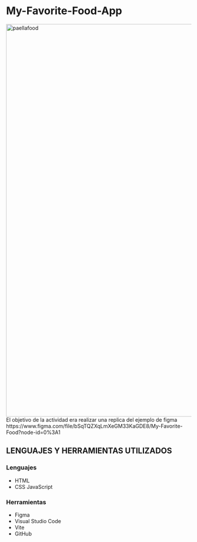 # My-Favorite-Food-App

<img width="1065" alt="paellafood" src="https://user-images.githubusercontent.com/117730103/207172602-ec2414c8-7276-4fd5-bf85-c2af3030e354.png">
El objetivo de la actividad era realizar una replica del ejemplo de figma 
https://www.figma.com/file/bSqTQZXqLmXeGM33KaGDE8/My-Favorite-Food?node-id=0%3A1

## LENGUAJES Y HERRAMIENTAS UTILIZADOS
### Lenguajes
- HTML
- CSS
 JavaScript
 ### Herramientas
 
- Figma
- Visual Studio Code
- Vite
- GitHub


